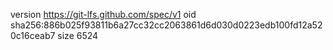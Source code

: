version https://git-lfs.github.com/spec/v1
oid sha256:886b025f93811b6a27cc32cc2063861d6d030d0223edb100fd12a520c16ceab7
size 6524
